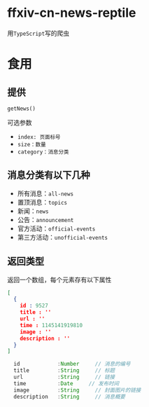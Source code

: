 # **ffxiv-cn-news-reptile**

用`TypeScript`写的爬虫

# 食用

## 提供
`getNews()`

可选参数
- `index: 页面标号`
- `size：数量`
- `category：消息分类`

## 消息分类有以下几种
- 所有消息：`all-news`
- 置顶消息：`topics`
- 新闻：`news`
- 公告：`announcement`
- 官方活动：`official-events`
- 第三方活动：`unofficial-events`

## 返回类型

返回一个数组，每个元素存有以下属性

```JSON
[
  {
    id : 9527         
    title : ''
    url : ''
    time : 1145141919810
    image : ''
    description : ''
  }
]
```
```TypeScript
  id            :Number     // 消息的编号
  title         :String     // 标题
  url           :String     // 链接
  time          :Date     // 发布时间
  image         :String     // 封面图片的链接
  description   :String     // 消息概要
```